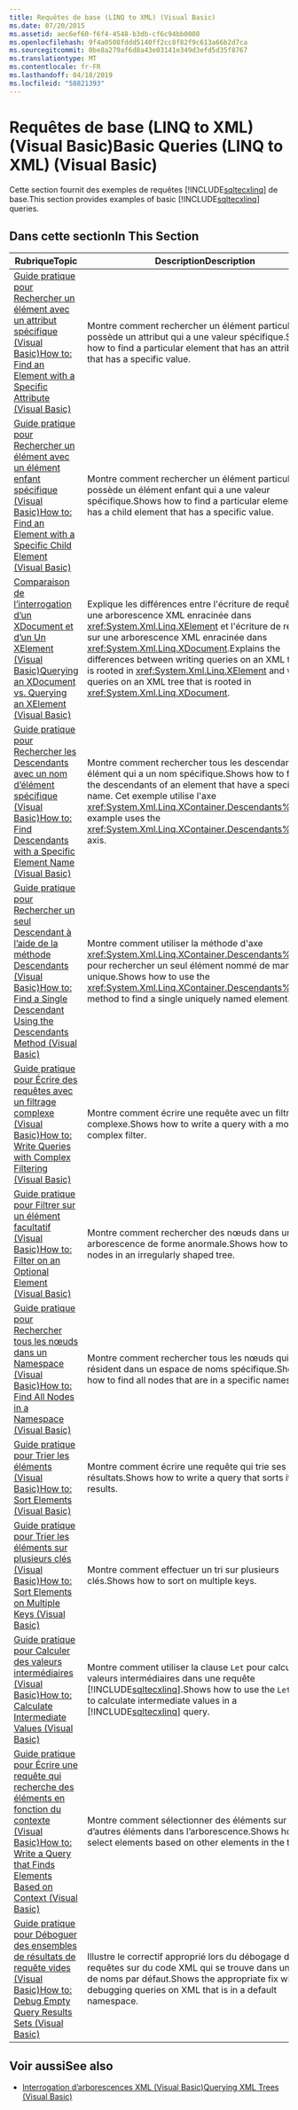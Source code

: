 ```yaml
---
title: Requêtes de base (LINQ to XML) (Visual Basic)
ms.date: 07/20/2015
ms.assetid: aec6ef60-f6f4-4548-b3db-cf6c94bb0008
ms.openlocfilehash: 9f4a0508fddd5140ff2cc8f82f9c613a66b2d7ca
ms.sourcegitcommit: 0be8a279af6d8a43e03141e349d3efd5d35f8767
ms.translationtype: MT
ms.contentlocale: fr-FR
ms.lasthandoff: 04/18/2019
ms.locfileid: "58821393"
---
```

# <a name="basic-queries-linq-to-xml-visual-basic"></a><span data-ttu-id="31cca-102">Requêtes de base (LINQ to XML) (Visual Basic)</span><span class="sxs-lookup"><span data-stu-id="31cca-102">Basic Queries (LINQ to XML) (Visual Basic)</span></span>
<span data-ttu-id="31cca-103">Cette section fournit des exemples de requêtes [!INCLUDE[sqltecxlinq](~/includes/sqltecxlinq-md.md)] de base.</span><span class="sxs-lookup"><span data-stu-id="31cca-103">This section provides examples of basic [!INCLUDE[sqltecxlinq](~/includes/sqltecxlinq-md.md)] queries.</span></span>  
  
## <a name="in-this-section"></a><span data-ttu-id="31cca-104">Dans cette section</span><span class="sxs-lookup"><span data-stu-id="31cca-104">In This Section</span></span>  
  
|<span data-ttu-id="31cca-105">Rubrique</span><span class="sxs-lookup"><span data-stu-id="31cca-105">Topic</span></span>|<span data-ttu-id="31cca-106">Description</span><span class="sxs-lookup"><span data-stu-id="31cca-106">Description</span></span>|  
|-----------|-----------------|  
|[<span data-ttu-id="31cca-107">Guide pratique pour Rechercher un élément avec un attribut spécifique (Visual Basic)</span><span class="sxs-lookup"><span data-stu-id="31cca-107">How to: Find an Element with a Specific Attribute (Visual Basic)</span></span>](../../../../visual-basic/programming-guide/concepts/linq/how-to-find-an-element-with-a-specific-attribute.md)|<span data-ttu-id="31cca-108">Montre comment rechercher un élément particulier qui possède un attribut qui a une valeur spécifique.</span><span class="sxs-lookup"><span data-stu-id="31cca-108">Shows how to find a particular element that has an attribute that has a specific value.</span></span>|  
|[<span data-ttu-id="31cca-109">Guide pratique pour Rechercher un élément avec un élément enfant spécifique (Visual Basic)</span><span class="sxs-lookup"><span data-stu-id="31cca-109">How to: Find an Element with a Specific Child Element (Visual Basic)</span></span>](../../../../visual-basic/programming-guide/concepts/linq/how-to-find-an-element-with-a-specific-child-element.md)|<span data-ttu-id="31cca-110">Montre comment rechercher un élément particulier qui possède un élément enfant qui a une valeur spécifique.</span><span class="sxs-lookup"><span data-stu-id="31cca-110">Shows how to find a particular element that has a child element that has a specific value.</span></span>|  
|[<span data-ttu-id="31cca-111">Comparaison de l’interrogation d’un XDocument et d’un Un XElement (Visual Basic)</span><span class="sxs-lookup"><span data-stu-id="31cca-111">Querying an XDocument vs. Querying an XElement (Visual Basic)</span></span>](../../../../visual-basic/programming-guide/concepts/linq/querying-an-xdocument-vs-querying-an-xelement.md)|<span data-ttu-id="31cca-112">Explique les différences entre l'écriture de requêtes sur une arborescence XML enracinée dans <xref:System.Xml.Linq.XElement> et l'écriture de requêtes sur une arborescence XML enracinée dans <xref:System.Xml.Linq.XDocument>.</span><span class="sxs-lookup"><span data-stu-id="31cca-112">Explains the differences between writing queries on an XML tree that is rooted in <xref:System.Xml.Linq.XElement> and writing queries on an XML tree that is rooted in <xref:System.Xml.Linq.XDocument>.</span></span>|  
|[<span data-ttu-id="31cca-113">Guide pratique pour Rechercher les Descendants avec un nom d’élément spécifique (Visual Basic)</span><span class="sxs-lookup"><span data-stu-id="31cca-113">How to: Find Descendants with a Specific Element Name (Visual Basic)</span></span>](../../../../visual-basic/programming-guide/concepts/linq/how-to-find-descendants-with-a-specific-element-name.md)|<span data-ttu-id="31cca-114">Montre comment rechercher tous les descendants d'un élément qui a un nom spécifique.</span><span class="sxs-lookup"><span data-stu-id="31cca-114">Shows how to find all the descendants of an element that have a specific name.</span></span> <span data-ttu-id="31cca-115">Cet exemple utilise l'axe <xref:System.Xml.Linq.XContainer.Descendants%2A>.</span><span class="sxs-lookup"><span data-stu-id="31cca-115">This example uses the <xref:System.Xml.Linq.XContainer.Descendants%2A> axis.</span></span>|  
|[<span data-ttu-id="31cca-116">Guide pratique pour Rechercher un seul Descendant à l’aide de la méthode Descendants (Visual Basic)</span><span class="sxs-lookup"><span data-stu-id="31cca-116">How to: Find a Single Descendant Using the Descendants Method (Visual Basic)</span></span>](../../../../visual-basic/programming-guide/concepts/linq/how-to-find-a-single-descendant-using-the-descendants-method.md)|<span data-ttu-id="31cca-117">Montre comment utiliser la méthode d'axe <xref:System.Xml.Linq.XContainer.Descendants%2A> pour rechercher un seul élément nommé de manière unique.</span><span class="sxs-lookup"><span data-stu-id="31cca-117">Shows how to use the <xref:System.Xml.Linq.XContainer.Descendants%2A> axis method to find a single uniquely named element.</span></span>|  
|[<span data-ttu-id="31cca-118">Guide pratique pour Écrire des requêtes avec un filtrage complexe (Visual Basic)</span><span class="sxs-lookup"><span data-stu-id="31cca-118">How to: Write Queries with Complex Filtering (Visual Basic)</span></span>](../../../../visual-basic/programming-guide/concepts/linq/how-to-write-queries-with-complex-filtering.md)|<span data-ttu-id="31cca-119">Montre comment écrire une requête avec un filtre plus complexe.</span><span class="sxs-lookup"><span data-stu-id="31cca-119">Shows how to write a query with a more complex filter.</span></span>|  
|[<span data-ttu-id="31cca-120">Guide pratique pour Filtrer sur un élément facultatif (Visual Basic)</span><span class="sxs-lookup"><span data-stu-id="31cca-120">How to: Filter on an Optional Element (Visual Basic)</span></span>](../../../../visual-basic/programming-guide/concepts/linq/how-to-filter-on-an-optional-element.md)|<span data-ttu-id="31cca-121">Montre comment rechercher des nœuds dans une arborescence de forme anormale.</span><span class="sxs-lookup"><span data-stu-id="31cca-121">Shows how to find nodes in an irregularly shaped tree.</span></span>|  
|[<span data-ttu-id="31cca-122">Guide pratique pour Rechercher tous les nœuds dans un Namespace (Visual Basic)</span><span class="sxs-lookup"><span data-stu-id="31cca-122">How to: Find All Nodes in a Namespace (Visual Basic)</span></span>](../../../../visual-basic/programming-guide/concepts/linq/how-to-find-all-nodes-in-a-namespace.md)|<span data-ttu-id="31cca-123">Montre comment rechercher tous les nœuds qui résident dans un espace de noms spécifique.</span><span class="sxs-lookup"><span data-stu-id="31cca-123">Shows how to find all nodes that are in a specific namespace.</span></span>|  
|[<span data-ttu-id="31cca-124">Guide pratique pour Trier les éléments (Visual Basic)</span><span class="sxs-lookup"><span data-stu-id="31cca-124">How to: Sort Elements (Visual Basic)</span></span>](../../../../visual-basic/programming-guide/concepts/linq/how-to-sort-elements.md)|<span data-ttu-id="31cca-125">Montre comment écrire une requête qui trie ses résultats.</span><span class="sxs-lookup"><span data-stu-id="31cca-125">Shows how to write a query that sorts its results.</span></span>|  
|[<span data-ttu-id="31cca-126">Guide pratique pour Trier les éléments sur plusieurs clés (Visual Basic)</span><span class="sxs-lookup"><span data-stu-id="31cca-126">How to: Sort Elements on Multiple Keys (Visual Basic)</span></span>](../../../../visual-basic/programming-guide/concepts/linq/how-to-sort-elements-on-multiple-keys.md)|<span data-ttu-id="31cca-127">Montre comment effectuer un tri sur plusieurs clés.</span><span class="sxs-lookup"><span data-stu-id="31cca-127">Shows how to sort on multiple keys.</span></span>|  
|[<span data-ttu-id="31cca-128">Guide pratique pour Calculer des valeurs intermédiaires (Visual Basic)</span><span class="sxs-lookup"><span data-stu-id="31cca-128">How to: Calculate Intermediate Values (Visual Basic)</span></span>](../../../../visual-basic/programming-guide/concepts/linq/how-to-calculate-intermediate-values.md)|<span data-ttu-id="31cca-129">Montre comment utiliser la clause `Let` pour calculer des valeurs intermédiaires dans une requête [!INCLUDE[sqltecxlinq](~/includes/sqltecxlinq-md.md)].</span><span class="sxs-lookup"><span data-stu-id="31cca-129">Shows how to use the `Let` clause to calculate intermediate values in a [!INCLUDE[sqltecxlinq](~/includes/sqltecxlinq-md.md)] query.</span></span>|  
|[<span data-ttu-id="31cca-130">Guide pratique pour Écrire une requête qui recherche des éléments en fonction du contexte (Visual Basic)</span><span class="sxs-lookup"><span data-stu-id="31cca-130">How to: Write a Query that Finds Elements Based on Context (Visual Basic)</span></span>](../../../../visual-basic/programming-guide/concepts/linq/how-to-write-a-query-that-finds-elements-based-on-context.md)|<span data-ttu-id="31cca-131">Montre comment sélectionner des éléments sur la base d’autres éléments dans l’arborescence.</span><span class="sxs-lookup"><span data-stu-id="31cca-131">Shows how to select elements based on other elements in the tree.</span></span>|  
|[<span data-ttu-id="31cca-132">Guide pratique pour Déboguer des ensembles de résultats de requête vides (Visual Basic)</span><span class="sxs-lookup"><span data-stu-id="31cca-132">How to: Debug Empty Query Results Sets (Visual Basic)</span></span>](../../../../visual-basic/programming-guide/concepts/linq/how-to-debug-empty-query-results-sets.md)|<span data-ttu-id="31cca-133">Illustre le correctif approprié lors du débogage de requêtes sur du code XML qui se trouve dans un espace de noms par défaut.</span><span class="sxs-lookup"><span data-stu-id="31cca-133">Shows the appropriate fix when debugging queries on XML that is in a default namespace.</span></span>|  
  
## <a name="see-also"></a><span data-ttu-id="31cca-134">Voir aussi</span><span class="sxs-lookup"><span data-stu-id="31cca-134">See also</span></span>

- [<span data-ttu-id="31cca-135">Interrogation d’arborescences XML (Visual Basic)</span><span class="sxs-lookup"><span data-stu-id="31cca-135">Querying XML Trees (Visual Basic)</span></span>](../../../../visual-basic/programming-guide/concepts/linq/querying-xml-trees.md)

